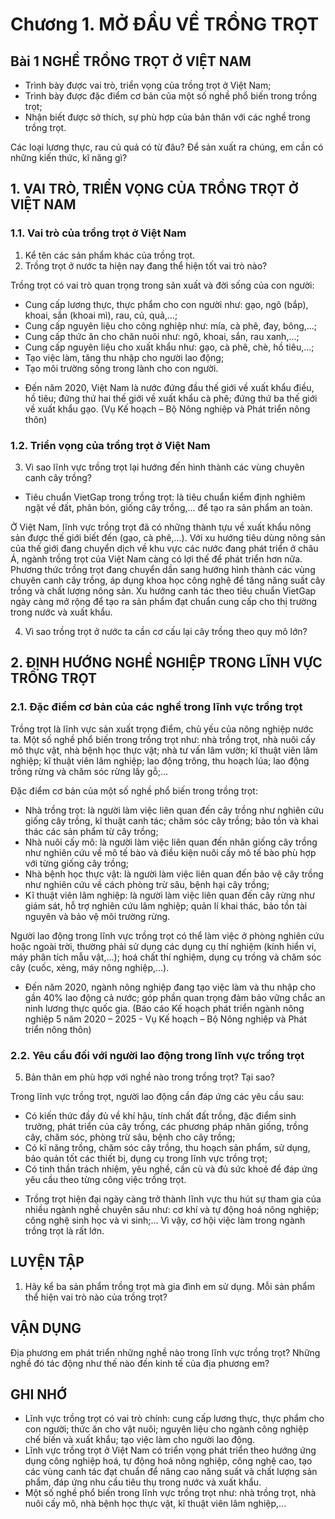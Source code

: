 # Chương 1. MỞ ĐẦU VỀ TRỒNG TRỌT

## Bài 1 NGHỀ TRỒNG TRỌT Ở VIỆT NAM

- Trình bày được vai trò, triển vọng của trồng trọt ở Việt Nam;
- Trình bày được đặc điểm cơ bản của một số nghề phổ biến trong trồng trọt;
- Nhận biết được sở thích, sự phù hợp của bản thân với các nghề trong trồng trọt.

Các loại lương thực, rau củ quả có từ đâu? Để sản xuất ra chúng, em cần có những kiến thức, kĩ năng gì?

## 1. VAI TRÒ, TRIỂN VỌNG CỦA TRỒNG TRỌT Ở VIỆT NAM

### 1.1. Vai trò của trồng trọt ở Việt Nam

1. Kể tên các sản phẩm khác của trồng trọt.
2. Trồng trọt ở nước ta hiện nay đang thể hiện tốt vai trò nào?

Trồng trọt có vai trò quan trọng trong sản xuất và đời sống của con người:
- Cung cấp lương thực, thực phẩm cho con người như: gạo, ngô (bắp), khoai, sắn (khoai mì), rau, củ, quả,...;
- Cung cấp nguyên liệu cho công nghiệp như: mía, cà phê, đay, bông,...;
- Cung cấp thức ăn cho chăn nuôi như: ngô, khoai, sắn, rau xanh,...;
- Cung cấp nguyên liệu cho xuất khẩu như: gạo, cà phê, chè, hồ tiêu,...;
- Tạo việc làm, tăng thu nhập cho người lao động;
- Tạo môi trường sống trong lành cho con người.

+ Đến năm 2020, Việt Nam là nước đứng đầu thế giới về xuất khẩu điều, hồ tiêu; đứng thứ hai thế giới về xuất khẩu cà phê; đứng thứ ba thế giới về xuất khẩu gạo.
(Vụ Kế hoạch – Bộ Nông nghiệp và Phát triển nông thôn)

### 1.2. Triển vọng của trồng trọt ở Việt Nam

3. Vì sao lĩnh vực trồng trọt lại hướng đến hình thành các vùng chuyên canh cây trồng?

+ Tiêu chuẩn VietGap trong trồng trọt: là tiêu chuẩn kiểm định nghiêm ngặt về đất, phân bón, giống cây trồng,... để tạo ra sản phẩm an toàn.

Ở Việt Nam, lĩnh vực trồng trọt đã có những thành tựu về xuất khẩu nông sản được thế giới biết đến (gạo, cà phê,...). Với xu hướng tiêu dùng nông sản của thế giới đang chuyển dịch về khu vực các nước đang phát triển ở châu Á, ngành trồng trọt của Việt Nam càng có lợi thế để phát triển hơn nữa. Phương thức trồng trọt đang chuyển dần sang hướng hình thành các vùng chuyên canh cây trồng, áp dụng khoa học công nghệ để tăng năng suất cây trồng và chất lượng nông sản. Xu hướng canh tác theo tiêu chuẩn VietGap ngày càng mở rộng để tạo ra sản phẩm đạt chuẩn cung cấp cho thị trường trong nước và xuất khẩu.

4. Vì sao trồng trọt ở nước ta cần cơ cấu lại cây trồng theo quy mô lớn?

## 2. ĐỊNH HƯỚNG NGHỀ NGHIỆP TRONG LĨNH VỰC TRỒNG TRỌT

### 2.1. Đặc điểm cơ bản của các nghề trong lĩnh vực trồng trọt

Trồng trọt là lĩnh vực sản xuất trọng điểm, chủ yếu của nông nghiệp nước ta. Một số nghề phổ biến trong trồng trọt như: nhà trồng trọt, nhà nuôi cấy mô thực vật, nhà bệnh học thực vật; nhà tư vấn lâm vườn; kĩ thuật viên lâm nghiệp; kĩ thuật viên lâm nghiệp; lao động trông, thu hoạch lúa; lao động trồng rừng và chăm sóc rừng lấy gỗ;...

Đặc điểm cơ bản của một số nghề phổ biến trong trồng trọt:
- Nhà trồng trọt: là người làm việc liên quan đến cây trồng như nghiên cứu giống cây trồng, kĩ thuật canh tác; chăm sóc cây trồng; bảo tồn và khai thác các sản phẩm từ cây trồng;
- Nhà nuôi cấy mô: là người làm việc liên quan đến nhân giống cây trồng như nghiên cứu về mô tế bào và điều kiện nuôi cấy mô tế bào phù hợp với từng giống cây trồng;
- Nhà bệnh học thực vật: là người làm việc liên quan đến bảo vệ cây trồng như nghiên cứu về cách phòng trừ sâu, bệnh hại cây trồng;
- Kĩ thuật viên lâm nghiệp: là người làm việc liên quan đến cây rừng như giám sát, hỗ trợ nghiên cứu lâm nghiệp; quản lí khai thác, bảo tồn tài nguyên và bảo vệ môi trường rừng.

Người lao động trong lĩnh vực trồng trọt có thể làm việc ở phòng nghiên cứu hoặc ngoài trời, thường phải sử dụng các dụng cụ thí nghiệm (kính hiển vi, máy phân tích mẫu vật,...); hoá chất thí nghiệm, dụng cụ trồng và chăm sóc cây (cuốc, xẻng, máy nông nghiệp,...).

+ Đến năm 2020, ngành nông nghiệp đang tạo việc làm và thu nhập cho gần 40% lao động cả nước; góp phần quan trọng đảm bảo vững chắc an ninh lương thực quốc gia.
(Báo cáo Kế hoạch phát triển ngành nông nghiệp 5 năm 2020 – 2025 - Vụ Kế hoạch – Bộ Nông nghiệp và Phát triển nông thôn)

### 2.2. Yêu cầu đối với người lao động trong lĩnh vực trồng trọt

5. Bản thân em phù hợp với nghề nào trong trồng trọt? Tại sao?

Trong lĩnh vực trồng trọt, người lao động cần đáp ứng các yêu cầu sau:
- Có kiến thức đầy đủ về khí hậu, tính chất đất trồng, đặc điểm sinh trưởng, phát triển của cây trồng, các phương pháp nhân giống, trồng cây, chăm sóc, phòng trừ sâu, bệnh cho cây trồng;
- Có kĩ năng trồng, chăm sóc cây trồng, thu hoạch sản phẩm, sử dụng, bảo quản tốt các thiết bị, dụng cụ trong lĩnh vực trồng trọt;
- Có tinh thần trách nhiệm, yêu nghề, cần cù và đủ sức khoẻ để đáp ứng yêu cầu theo từng công việc trồng trọt.

+ Trồng trọt hiện đại ngày càng trở thành lĩnh vực thu hút sự tham gia của nhiều ngành nghề chuyên sâu như: cơ khí và tự động hoá nông nghiệp; công nghệ sinh học và vi sinh;... Vì vậy, cơ hội việc làm trong ngành trồng trọt là rất lớn.

## LUYỆN TẬP

1. Hãy kể ba sản phẩm trồng trọt mà gia đình em sử dụng. Mỗi sản phẩm thể hiện vai trò nào của trồng trọt?

## VẬN DỤNG

Địa phương em phát triển những nghề nào trong lĩnh vực trồng trọt? Những nghề đó tác động như thế nào đến kinh tế của địa phương em?

## GHI NHỚ

- Lĩnh vực trồng trọt có vai trò chính: cung cấp lương thực, thực phẩm cho con người; thức ăn cho vật nuôi; nguyên liệu cho ngành công nghiệp chế biến và xuất khẩu; tạo việc làm cho người lao động.
- Lĩnh vực trồng trọt ở Việt Nam có triển vọng phát triển theo hướng ứng dụng công nghiệp hoá, tự động hoá nông nghiệp, công nghệ cao, tạo các vùng canh tác đạt chuẩn để nâng cao năng suất và chất lượng sản phẩm, đáp ứng nhu cầu tiêu thụ trong nước và xuất khẩu.
- Một số nghề phổ biến trong lĩnh vực trồng trọt như: nhà trồng trọt, nhà nuôi cấy mô, nhà bệnh học thực vật, kĩ thuật viên lâm nghiệp,...
